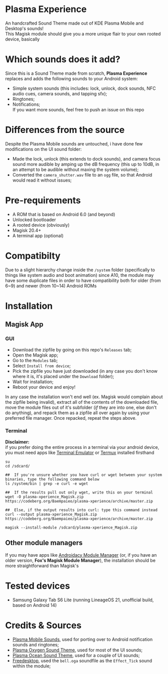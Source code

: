 # Plasma Experience
An handcrafted Sound Theme made out of KDE Plasma Mobile and Desktop's sounds!  
This Magisk module should give you a more unique flair to your own rooted device, basically  

# Which sounds does it add?
Since this is a Sound Theme made from scratch, **Plasma Experience** replaces and adds the following sounds to your Android system:  
* Simple system sounds (this includes: lock, unlock, dock sounds, NFC audio cues, camera sounds, and tapping sfx);  
* Ringtones;  
* Notifications;  
If you want more sounds, feel free to push an issue on this repo  

# Differences from the source
Despite the Plasma Mobile sounds are untouched, i have done few modifications on the UI sound folder:  
* Made the lock, unlock (this extends to dock sounds), and camera focus sound more audible by amping up the dB frequency (this up to 10dB, in an attempt to be audible without maxing the system volume);  
* Converted the `camera_shutter.wav` file to an `ogg` file, so that Android would read it without issues;  

# Pre-requirements
* A ROM that is based on Android 6.0 (and beyond)  
* Unlocked bootloader  
* A rooted device (obviously)  
* Magisk 20.4+
* A terminal app (optional)  

# Compatibilty
Due to a slight hierarchy change inside the `/system` folder (specifically to things like system audio and boot animation) since A10, the module may have some duplicate files in order to have compatibility both for older (from 6~9) and newer (from 10~14) Android ROMs  

# Installation
## Magisk App
### GUI
* Download the zipfile by going on this repo's `Releases` tab;  
* Open the Magisk app;  
* Go to the `Modules` tab;  
* Select `Install from device`;  
* Pick the zipfile you have just downloaded (in any case you don't know where it is, it's placed under the `Download` folder);  
* Wait for installation;  
* Reboot your device and enjoy!

In any case the installation won't end well (ex. Magisk would complain about the zipfile being invalid), extract all of the contents of the downloaded file, move the module files out of it's subfolder (*if* they are into one, else don't do anything), and repack them as a zipfile all over again by using your preferred file manager. Once repacked, repeat the steps above.  

### Terminal
**Disclaimer:**  
if you prefer doing the entire process in a terminal via your android device, you must need apps like [Terminal Emulator](https://f-droid.org/en/packages/jackpal.androidterm/) or [Termux](https://f-droid.org/en/packages/com.termux/) installed firsthand  
```
su
cd /sdcard/

##  If you're unsure whether you have curl or wget between your system binaries, type the following command below
ls /system/bin | grep -e curl -e wget

##  If the results pull out only wget, write this on your terminal
wget -O plasma-xperience_Magisk.zip https://codeberg.org/Baempaieo/plasma-xperience/archive/master.zip

##  Else, if the output results into curl: type this command instead
curl --output plasma-xperience_Magisk.zip https://codeberg.org/Baempaieo/plasma-xperience/archive/master.zip

magisk --install-module /sdcard/plasma-xperience_Magisk.zip
```

## Other module managers
If you may have apps like [Androidacy Module Manager](https://github.com/Androidacy/MagiskModuleManager) (or, if you have an older version, **Fox's Magisk Module Manager**), the installation should be more straightforward than Magisk's  

# Tested devices
* Samsung Galaxy Tab S6 Lite (running LineageOS 21, unofficial build, based on Android 14)  

# Credits & Sources
* [Plasma Mobile Sounds](https://github.com/KDE/plasma-mobile-sounds), used for porting over to Android notification sounds and ringtones;
* [Plasma Oxygen Sound Theme](https://github.com/KDE/oxygen-sounds), used for most of the UI sounds;  
* [Plasma Ocean Sound Theme](https://github.com/KDE/ocean-sound-theme), used for a couple of UI sounds;  
* [Freedesktop](https://www.freedesktop.org/wiki/), used the `bell.oga` soundfile as the `Effect_Tick` sound within the module;  
